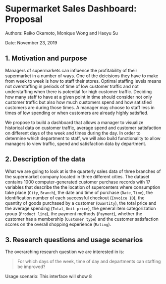 # Supermarket Sales Dashboard: Proposal

Authors: Reiko Okamoto, Monique Wong and Haoyu Su

Date: November 23, 2019

## 1. Motivation and purpose
Managers of supermarkets can influence the profitability of their supermarket in a number of ways. One of the deicisions they have to make from week to week is how to staff their stores. Optimal staffing levels means not overstaffing in periods of time of low customer traffic and not understaffing when there is potential for high customer traffic. Deciding how many staff to have at a given point in time should consider not only customer traffic but also how much customers spend and how satisfied customers are during those times. A manager may choose to staff less in times of low spending or when customers are already highly satisfied. 

We propose to build a dashboard that allows a manager to visualize historical data on customer traffic, average spend and customer satisfaction on different days of the week and times during the day. In order to determine which department to staff, we will also build functionality to allow managers to view traffic, spend and satisfaction data by department. 

## 2. Description of the data
What we are going to look at is the quarterly sales data of three branches of the supermarket company located in three different cities. The dataset contains 1000 computer-generated customer purchase records with 17 variables that describe the the location of supercenters where consumption take place (`City`, `Branch`), the date and time of purchase (`Date`, `Time`), the identification number of each successful checkout (`Invoice ID`), the quantity of goods purchased by a customer (`Quantity`), the total price and the average spending (`Total`, `Unit price`), the general item categorization group (`Product line`), the payment methods (`Payment`), whether the customer has a membership (`Customer type`) and the customer satisfaction scores on the overall shopping experience (`Rating`).

## 3. Research questions and usage scenarios
The overarching research question we are interested in is:
> For which days of the week, time of day and departments can staffing be improved?

Usage scenario:
This interface will show 8 

